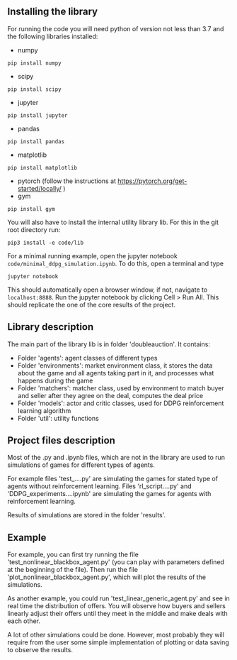 ## Installing the library
For running the code you will need python of version not less than 3.7 and
the following libraries installed:
- numpy
~~~
pip install numpy
~~~
- scipy 
~~~
pip install scipy
~~~
- jupyter
~~~
pip install jupyter
~~~
- pandas 
~~~
pip install pandas
~~~
- matplotlib 
~~~
pip install matplotlib
~~~
- pytorch (follow the instructions at https://pytorch.org/get-started/locally/ )
- gym 
~~~
pip install gym
~~~
You will also have to install the internal utility library lib. For this in the git root directory run:
~~~
pip3 install -e code/lib
~~~

For a minimal running example, open the jupyter notebook `code/minimal_ddpg_simulation.ipynb`. To do this, open a terminal and type
~~~
jupyter notebook
~~~
This should automatically open a browser window, if not, navigate to `localhost:8888`. Run the jupyter notebook by clicking Cell > Run All. This should replicate the one of the core results of the project.


## Library description
The main part of the library lib is in folder 'doubleauction'. It contains:
- Folder 'agents': agent classes of different types
- Folder 'environments': market environment class, it stores the data about 
the game and all agents taking part in it, and processes what happens during the game
- Folder 'matchers': matcher class, used by environment to match buyer and seller after
 they agree on the deal, computes the deal price
- Folder 'models': actor and critic classes, used for DDPG reinforcement learning algorithm
- Folder 'util': utility functions

## Project files description
Most of the .py and .ipynb files, which are not in the library are used to run simulations
of games for different types of agents.

For example files 'test_....py' are simulating the games for stated type of agents without
reinforcement learning. Files 'rl_script....py' and 'DDPG_experiments....ipynb' are simulating the games for agents with
reinforcement learning.

Results of simulations are stored in the folder 'results'.

## Example
For example, you can first try running the file 'test_nonlinear_blackbox_agent.py' 
(you can play with parameters defined at the beginning of the file). Then run the file 
'plot_nonlinear_blackbox_agent.py', which will plot the results of the simulations.

As another example, you could run 'test_linear_generic_agent.py' and see in real time
 the distribution of offers. You will observe how buyers and sellers linearly adjust their
 offers until they meet in the middle and make deals with each other.
 
A lot of other simulations could be done. However, most probably they will require
 from the user some simple implementation of plotting or data saving to observe the results.


